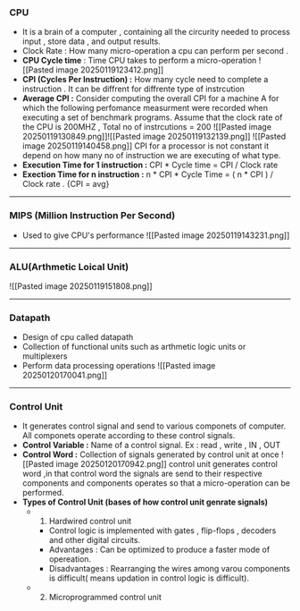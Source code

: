 ### **CPU**
- It is a brain of a computer , containing all the circurity needed to process input , store data , and output results.
- Clock Rate : How many micro-operation a cpu can perform per second .  
- **CPU Cycle time** : Time CPU takes to perform a micro-operation
![[Pasted image 20250119123412.png]]
- **CPI (Cycles Per Instruction) :** How many cycle need to complete a instruction . It can be diffrent for diffrente type of instrcution 
- **Average CPI :** Consider computing the overall CPI for a machine A for which the following perfomance measurment were recorded when executing a set of benchmark programs. Assume that the clock rate of the CPU is 200MHZ , Total no of instrcutions = 200
![[Pasted image 20250119130849.png]]![[Pasted image 20250119132139.png]]
![[Pasted image 20250119140458.png]]
CPI for a processor is not constant it depend on how many no of instruction we are executing of what type.
- **Execution Time for 1 instruction :** CPI \* Cycle time = CPI / Clock rate
- **Exection Time for n instruction :** n * CPI * Cycle Time = ( n * CPI ) / Clock rate . {CPI = avg}
---
### **MIPS (Million Instruction Per Second)**
- Used to give CPU's performance 
![[Pasted image 20250119143231.png]]
---
### **ALU(Arthmetic Loical Unit)**
 ![[Pasted image 20250119151808.png]]

---
### **Datapath**
- Design of cpu called datapath
- Collection of functional units such as arthmetic logic units or multiplexers 
- Perform data processing operations
![[Pasted image 20250120170041.png]]
---
### **Control Unit**
- It generates control signal and send to various componets of computer. All componets operate according to these control signals.
- **Control Variable :** Name of a control signal. Ex : read , write , IN , OUT
- **Control Word :** Collection of signals generated by control unit at once
![[Pasted image 20250120170942.png]]
control unit generates control word ,in that control word the signals are send to their respective components and components operates so that a micro-operation can be performed.
- **Types of Control Unit (bases of how control unit genrate signals)** 
	- 1. Hardwired control unit 
		- Control logic is implemented with gates , flip-flops , decoders and other digital circuits.
		- Advantages : Can be optimized to produce a faster mode of opereation.
		- Disadvantages : Rearranging the wires among varou components is difficult( means updation in control logic is difficult).
	- 2. Microprogrammed control unit
